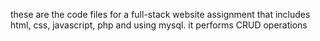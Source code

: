 these are the code files for a full-stack website assignment that includes html, css, javascript, php and using mysql. it performs CRUD operations
